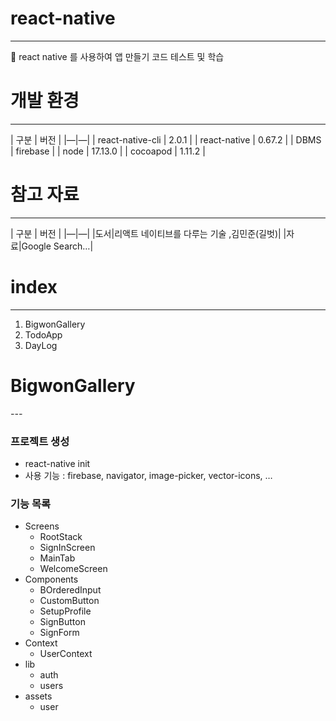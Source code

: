 # react-native
---
 💫 react native 를 사용하여 앱 만들기 코드 테스트 및 학습

# 개발 환경
---
| 구분 | 버전 |
|—|—|
| react-native-cli | 2.0.1 |
| react-native | 0.67.2 |
| DBMS | firebase |
| node | 17.13.0 |
| cocoapod | 1.11.2 |

# 참고 자료
---
| 구분 | 버전 |
|—|—|
|도서|리액트 네이티브를 다루는 기술 ,김민준(길벗)|
|자료|Google Search…|

# index
---
1. BigwonGallery 
2. TodoApp
3. DayLog

# BigwonGallery
*---*
### 프로젝트 생성
* react-native init
* 사용 기능 : firebase, navigator, image-picker, vector-icons, …

### 기능 목록
* Screens
	* RootStack
	* SignInScreen
	* MainTab
	* WelcomeScreen
* Components
	* BOrderedInput
	* CustomButton
	* SetupProfile
	* SignButton
	* SignForm
* Context
	* UserContext
* lib
	* auth
	* users
* assets
	* user

